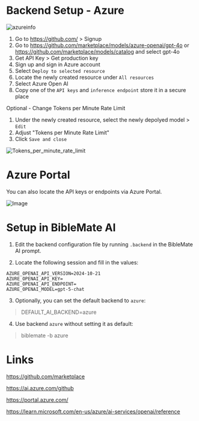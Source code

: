 # Backend Setup - Azure

![azureinfo](https://github.com/user-attachments/assets/d27c8baa-a609-4cc0-ad08-484300b3d2fa)

1. Go to https://github.com/ > Signup
2. Go to https://github.com/marketplace/models/azure-openai/gpt-4o or https://github.com/marketplace/models/catalog and select gpt-4o
3. Get API Key > Get production key
4. Sign up and sign in Azure account
6. Select `Deploy to selected resource`
7. Locate the newly created resource under `All resources`
8. Select Azure Open AI
9. Copy one of the `API keys` and `inference endpoint` store it in a secure place

Optional - Change Tokens per Minute Rate Limit

1. Under the newly created resource, select the newly depolyed model > `Edit`
2. Adjust "Tokens per Minute Rate Limit"
3. Click `Save and close`

![Tokens_per_minute_rate_limit](https://github.com/user-attachments/assets/71fa9a47-1963-47fc-bc00-520e6000dcab)

# Azure Portal

You can also locate the API keys or endpoints via Azure Portal.

![Image](https://github.com/user-attachments/assets/9477e01a-fd7e-4726-850e-cefd3f9f4346)

# Setup in BibleMate AI

1. Edit the backend configuration file by running `.backend` in the BibleMate AI prompt.

2. Locate the following session and fill in the values:

```
AZURE_OPENAI_API_VERSION=2024-10-21
AZURE_OPENAI_API_KEY=
AZURE_OPENAI_API_ENDPOINT=
AZURE_OPENAI_MODEL=gpt-5-chat
```

3. Optionally, you can set the default backend to `azure`:

> DEFAULT_AI_BACKEND=azure

4. Use backend `azure` without setting it as default:

> biblemate -b azure

# Links

https://github.com/marketplace

https://ai.azure.com/github

https://portal.azure.com/

https://learn.microsoft.com/en-us/azure/ai-services/openai/reference